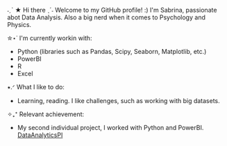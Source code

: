 ˗ˏˋ ★ Hi there ˎˊ˗ 
Welcome to my GitHub profile! :) I'm Sabrina, passionate abot Data Analysis. Also a big nerd when it comes to Psychology and Physics. 

✮⋆˙ I'm currently workin with: 
- Python (libraries such as Pandas, Scipy, Seaborn, Matplotlib, etc.)
- PowerBI
- R
- Excel
  
⭑.ᐟ What I like to do:
- Learning, reading. I like challenges, such as working with big datasets.

✧₊⁺ Relevant achievement:
- My second individual project, I worked with Python and PowerBI.
[DataAnalyticsPI](https://github.com/sbkrz/PI_02_DA)

<!--
**sbkrz/sbkrz** is a ✨ _special_ ✨ repository because its `README.md` (this file) appears on your GitHub profile.
Here are some ideas to get you started:

- 🔭 I’m currently working on ...
- 🌱 I’m currently learning ...
- 👯 I’m looking to collaborate on ...
- 🤔 I’m looking for help with ...
- 💬 Ask me about ...
- 📫 How to reach me: ...
- 😄 Pronouns: ...
- ⚡ Fun fact: ...
-->

